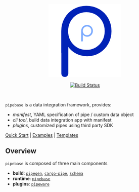 <div align="center">
<img src=".github/assets/banner.png"></img>

[![Build Status]][travis]

[Build Status]: https://github.com/pipebase/pipebase/actions/workflows/ci.yml/badge.svg
[travis]: https://github.com/pipebase/pipebase/actions?branch%3Amain
</div>
<br />

`pipebase` is a data integration framework, provides:

* *manifest*, YAML specification of pipe / custom data object
* *cli tool*, build data integration app with manifest
* *plugins*, customized pipes using third party SDK

[Quick Start] | [Examples] | [Templates]

## Overview
`pipebase` is composed of three main components
* **build**: [`pipegen`], [`cargo-pipe`], [`schema`]
* **runtime**: [`pipebase`]
* **plugins**: [`pipeware`]

[`cargo-pipe`]: https://github.com/pipebase/pipebase/tree/main/cargo-pipe
[`pipebase`]: https://github.com/pipebase/pipebase/tree/main/pipebase
[`pipegen`]: https://github.com/pipebase/pipebase/tree/main/pipegen
[`pipeware`]: https://github.com/pipebase/pipebase/tree/main/pipeware
[`examples`]: https://github.com/pipebase/pipebase/tree/main/examples
[Examples]: https://github.com/pipebase/pipebase/tree/main/examples
[`schema`]: https://github.com/pipebase/schema
[Templates]: https://github.com/pipebase/template
[Quick Start]: https://github.com/pipebase/pipebase/blob/main/cargo-pipe/README.md
